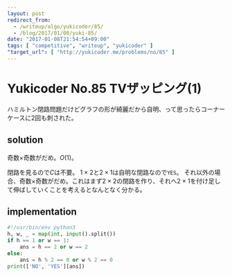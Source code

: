 ```yaml
---
layout: post
redirect_from:
  - /writeup/algo/yukicoder/85/
  - /blog/2017/01/08/yuki-85/
date: "2017-01-08T21:54:54+09:00"
tags: [ "competitive", "writeup", "yukicoder" ]
"target_url": [ "http://yukicoder.me/problems/no/85" ]
---
```


# Yukicoder No.85 TVザッピング(1)

ハミルトン閉路問題だけどグラフの形が綺麗だから自明、って思ったらコーナーケースに$2$回も刺された。

## solution

奇数$\times$奇数がだめ。$O(1)$。

閉路を見るので$C$は不要。
$1 \times 2$と$2 \times 1$は自明な閉路なので`YES`。
それ以外の場合、奇数$\times$奇数がだめ。これはまず$2 \times 2$の閉路を作り、それへ$2 \times 1$を付け足して伸ばしていくことを考えるとなんとなく分かる。

## implementation

``` python
#!/usr/bin/env python3
h, w, _ = map(int, input().split())
if h == 1 or w == 1:
    ans = h == 2 or w == 2
else:
    ans = h % 2 == 0 or w % 2 == 0
print(['NO', 'YES'][ans])
```
